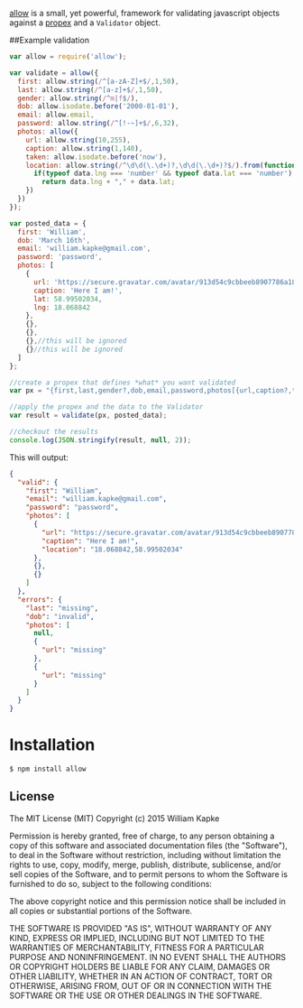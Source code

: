 [allow](http://williamkapke.github.com/allow) is a small, yet powerful, framework for validating
javascript objects against a [propex](https://propex.org) and a `Validator` object.


##Example validation
```javascript
var allow = require('allow');

var validate = allow({
  first: allow.string(/^[a-zA-Z]+$/,1,50),
  last: allow.string(/^[a-z]+$/,1,50),
  gender: allow.string(/^m|f$/),
  dob: allow.isodate.before('2000-01-01'),
  email: allow.email,
  password: allow.string(/^[!-~]+$/,6,32),
  photos: allow({
    url: allow.string(10,255),
    caption: allow.string(1,140),
    taken: allow.isodate.before('now'),
    location: allow.string(/^\d\d(\.\d+)?,\d\d(\.\d+)?$/).from(function (propex, data) {
      if(typeof data.lng === 'number' && typeof data.lat === 'number')
        return data.lng + "," + data.lat;
    })
  })
});

var posted_data = {
  first: 'William',
  dob: 'March 16th',
  email: 'william.kapke@gmail.com',
  password: 'password',
  photos: [
    {
      url: 'https://secure.gravatar.com/avatar/913d54c9cbbeeb8907786a18e6fbf844',
      caption: 'Here I am!',
      lat: 58.99502034,
      lng: 18.068842
    },
    {},
    {},
    {},//this will be ignored
    {}//this will be ignored
  ]
};

//create a propex that defines *what* you want validated
var px = "{first,last,gender?,dob,email,password,photos[{url,caption?,taken?,location?}]2:3?}";

//apply the propex and the data to the Validator
var result = validate(px, posted_data);

//checkout the results
console.log(JSON.stringify(result, null, 2));
```

This will output:
```json
{
  "valid": {
    "first": "William",
    "email": "william.kapke@gmail.com",
    "password": "password",
    "photos": [
      {
        "url": "https://secure.gravatar.com/avatar/913d54c9cbbeeb8907786a18e6fbf844",
        "caption": "Here I am!",
        "location": "18.068842,58.99502034"
      },
      {},
      {}
    ]
  },
  "errors": {
    "last": "missing",
    "dob": "invalid",
    "photos": [
      null,
      {
        "url": "missing"
      },
      {
        "url": "missing"
      }
    ]
  }
}
```

# Installation

    $ npm install allow

## License

The MIT License (MIT)
Copyright (c) 2015 William Kapke

Permission is hereby granted, free of charge, to any person obtaining a copy of
this software and associated documentation files (the "Software"), to deal in
the Software without restriction, including without limitation the rights to
use, copy, modify, merge, publish, distribute, sublicense, and/or sell copies of
the Software, and to permit persons to whom the Software is furnished to do so,
subject to the following conditions:

The above copyright notice and this permission notice shall be included in all
copies or substantial portions of the Software.

THE SOFTWARE IS PROVIDED "AS IS", WITHOUT WARRANTY OF ANY KIND, EXPRESS OR
IMPLIED, INCLUDING BUT NOT LIMITED TO THE WARRANTIES OF MERCHANTABILITY,
FITNESS FOR A PARTICULAR PURPOSE AND NONINFRINGEMENT. IN NO EVENT SHALL THE
AUTHORS OR COPYRIGHT HOLDERS BE LIABLE FOR ANY CLAIM, DAMAGES OR OTHER
LIABILITY, WHETHER IN AN ACTION OF CONTRACT, TORT OR OTHERWISE, ARISING FROM,
OUT OF OR IN CONNECTION WITH THE SOFTWARE OR THE USE OR OTHER DEALINGS IN THE
SOFTWARE.
